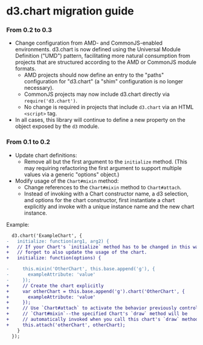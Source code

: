 # d3.chart migration guide

### From 0.2 to 0.3

- Change configuration from AMD- and CommonJS-enabled environments. d3.chart is
  now defined using the Universal Module Definition ("UMD") pattern,
  facilitating more natural consumption from projects that are structured
  according to the AMD or CommonJS module formats.
  - AMD projects should now define an entry to the "paths" configuration for
    "d3.chart" (a "shim" configuration is no longer necessary).
  - CommonJS projects may now include d3.chart directly via
    `require('d3.chart')`.
  - No change is required in projects that include `d3.chart` via an HTML
    `<script>` tag.
- In all cases, this library will continue to define a new property on the
  object exposed by the `d3` module.

### From 0.1 to 0.2

- Update chart definitions:
  - Remove all but the first argument to the `initialize` method. (This may
    requiring refactoring the first argument to support multiple values via a
    generic "options" object.)
- Modify usage of the `Chart#mixin` method:
  - Change references to the `Chart#mixin` method to `Chart#attach`.
  - Instead of invoking with a Chart constructor name, a d3 selection, and
    options for the chart constructor, first instantiate a chart explicitly and
    invoke with a unique instance name and the new chart instance.

Example:

```diff
  d3.chart('ExampleChart', {
-   initialize: function(arg1, arg2) {
+   // If your Chart's `initialize` method has to be changed in this way, don't
+   // forget to also update the usage of the chart.
+   initialize: function(options) {

-     this.mixin('OtherChart', this.base.append('g'), {
-       exampleAttribute: 'value'
-     });
+     // Create the chart explicitly
+     var otherChart = this.base.append('g').chart('OtherChart', {
+       exampleAttribute: 'value'
+     });
+     // Use `Chart#attach` to activate the behavior previously controlled via
+     // `Chart#mixin`--the specified Chart's `draw` method will be
+     // automatically invoked when you call this chart's `draw` method.
+     this.attach('otherChart', otherChart);
    }
  });
```
